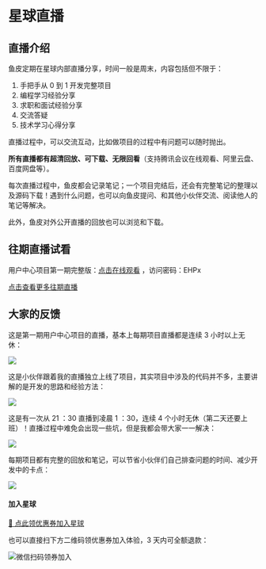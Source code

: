 # 星球直播

## 直播介绍

鱼皮定期在星球内部直播分享，时间一般是周末，内容包括但不限于：

1. 手把手从 0 到 1 开发完整项目
2. 编程学习经验分享
3. 求职和面试经验分享
4. 交流答疑
5. 技术学习心得分享

直播过程中，可以交流互动，比如做项目的过程中有问题可以随时抛出。

**所有直播都有超清回放、可下载、无限回看**（支持腾讯会议在线观看、阿里云盘、百度网盘等）。

每次直播过程中，鱼皮都会记录笔记；一个项目完结后，还会有完整笔记的整理以及源码下载！遇到什么问题，也可以向鱼皮提问、和其他小伙伴交流、阅读他人的笔记等解决。

此外，鱼皮对外公开直播的回放也可以浏览和下载。



## 往期直播试看

用户中心项目第一期完整版：[点击在线观看](https://meeting.tencent.com/v2/cloud-record/share?id=8d55db2b-57a6-45a3-802b-70ab5ecd3004&from=3) ，访问密码：EHPx

[点击查看更多往期直播](/星球直播/往期直播.md)

## 大家的反馈

这是第一期用户中心项目的直播，基本上每期项目直播都是连续 3 小时以上无休：

![](https://xingqiu-tuchuang-1256524210.cos.ap-shanghai.myqcloud.com/1/pzmjCL5t8tsaeCtbD4KU9Q-20220619122153986.png)        

这是小伙伴跟着我的直播独立上线了项目，其实项目中涉及的代码并不多，主要讲解的是开发的思路和经验方法：

![](https://xingqiu-tuchuang-1256524210.cos.ap-shanghai.myqcloud.com/1/a42-ZeaNXuKFR6v3y_LZHQ-20220619122108766.png)        

这是有一次从 21 ：30 直播到凌晨 1 ：30，连续 4 个小时无休（第二天还要上班）！直播过程中难免会出现一些坑，但是我都会带大家一一解决：

![](https://xingqiu-tuchuang-1256524210.cos.ap-shanghai.myqcloud.com/1/nJaedsFbxPTZDLBpFdNGkg-20220619122212020.png)        

每期项目都有完整的回放和笔记，可以节省小伙伴们自己排查问题的时间、减少开发中的卡点：

![](https://xingqiu-tuchuang-1256524210.cos.ap-shanghai.myqcloud.com/1/dYOrVLwNiGD0MgBL9tq39w-20220619122250909.png)        



#### 加入星球

[🧧 点此领优惠券加入星球](/加入星球.md)

也可以直接扫下方二维码领优惠券加入体验，3 天内可全额退款：

![微信扫码领券加入](https://xingqiu-tuchuang-1256524210.cos.ap-shanghai.myqcloud.com/1/%E6%98%9F%E7%90%83%E4%BC%98%E6%83%A0%E5%88%B8.png)
